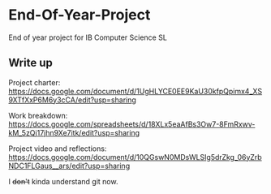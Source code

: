 # End-Of-Year-Project
End of year project for IB Computer Science SL

<h2>Write up </h2>

Project charter: https://docs.google.com/document/d/1UgHLYCE0EE9KaU30kfpQpimx4_XS9XTfXxP6M6y3cCA/edit?usp=sharing

Work breakdown: https://docs.google.com/spreadsheets/d/18XLx5eaAfBs3Ow7-8FmRxwv-kM_5zQj17jhn9Xe7itk/edit?usp=sharing

Project video and reflections: https://docs.google.com/document/d/10QGswN0MDsWLSIg5drZkg_06yZrbNDC1FLGaus__ars/edit?usp=sharing

I ~~don't~~ kinda understand git now.
